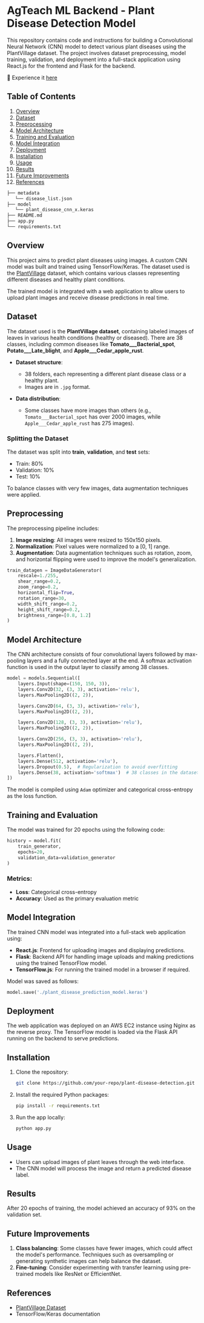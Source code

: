 # AgTeach ML Backend - Plant Disease Detection Model
This repository contains code and instructions for building a Convolutional Neural Network (CNN) model to detect various plant diseases using the PlantVillage dataset. The project involves dataset preprocessing, model training, validation, and deployment into a full-stack application using React.js for the frontend and Flask for the backend.


🎉 Experience it [here](https://agteach.site/agai)


## Table of Contents
1. [Overview](#overview)
2. [Dataset](#dataset)
3. [Preprocessing](#preprocessing)
4. [Model Architecture](#model-architecture)
5. [Training and Evaluation](#training-and-evaluation)
6. [Model Integration](#model-integration)
7. [Deployment](#deployment)
8. [Installation](#installation)
9. [Usage](#usage)
10. [Results](#results)
11. [Future Improvements](#future-improvements)
12. [References](#references)


```bash
├── metadata 
   └── disease_list.json
├── model 
   └── plant_disease_cnn_x.keras
├── README.md
├── app.py
└── requirements.txt
```


## Overview

This project aims to predict plant diseases using images. A custom CNN model was built and trained using TensorFlow/Keras. The dataset used is the [PlantVillage](https://www.kaggle.com/datasets/abdallahalidev/plantvillage-dataset/data) dataset, which contains various classes representing different diseases and healthy plant conditions.

The trained model is integrated with a web application to allow users to upload plant images and receive disease predictions in real time.

## Dataset

The dataset used is the **PlantVillage dataset**, containing labeled images of leaves in various health conditions (healthy or diseased). There are 38 classes, including common diseases like **Tomato___Bacterial_spot**, **Potato___Late_blight**, and **Apple___Cedar_apple_rust**.

- **Dataset structure**: 
  - 38 folders, each representing a different plant disease class or a healthy plant.
  - Images are in `.jpg` format.

- **Data distribution**:
  - Some classes have more images than others (e.g., `Tomato___Bacterial_spot` has over 2000 images, while `Apple___Cedar_apple_rust` has 275 images).
  
### Splitting the Dataset
The dataset was split into **train**, **validation**, and **test** sets:
- Train: 80%
- Validation: 10%
- Test: 10%

To balance classes with very few images, data augmentation techniques were applied.

## Preprocessing

The preprocessing pipeline includes:
1. **Image resizing**: All images were resized to 150x150 pixels.
2. **Normalization**: Pixel values were normalized to a [0, 1] range.
3. **Augmentation**: Data augmentation techniques such as rotation, zoom, and horizontal flipping were used to improve the model's generalization.

```python
train_datagen = ImageDataGenerator(
    rescale=1./255,
    shear_range=0.2,
    zoom_range=0.2,
    horizontal_flip=True,
    rotation_range=30,
    width_shift_range=0.2,
    height_shift_range=0.2,
    brightness_range=[0.8, 1.2]
)
```

## Model Architecture

The CNN architecture consists of four convolutional layers followed by max-pooling layers and a fully connected layer at the end. A softmax activation function is used in the output layer to classify among 38 classes.

```python
model = models.Sequential([
    layers.Input(shape=(150, 150, 3)),
    layers.Conv2D(32, (3, 3), activation='relu'),
    layers.MaxPooling2D((2, 2)),

    layers.Conv2D(64, (3, 3), activation='relu'),
    layers.MaxPooling2D((2, 2)),

    layers.Conv2D(128, (3, 3), activation='relu'),
    layers.MaxPooling2D((2, 2)),

    layers.Conv2D(256, (3, 3), activation='relu'),
    layers.MaxPooling2D((2, 2)),

    layers.Flatten(),
    layers.Dense(512, activation='relu'),
    layers.Dropout(0.5),  # Regularization to avoid overfitting
    layers.Dense(38, activation='softmax')  # 38 classes in the dataset
])
```

The model is compiled using `Adam` optimizer and categorical cross-entropy as the loss function.

## Training and Evaluation

The model was trained for 20 epochs using the following code:

```python
history = model.fit(
    train_generator,
    epochs=20,
    validation_data=validation_generator
)
```


### Metrics:
- **Loss**: Categorical cross-entropy
- **Accuracy**: Used as the primary evaluation metric

## Model Integration

The trained CNN model was integrated into a full-stack web application using:
- **React.js**: Frontend for uploading images and displaying predictions.
- **Flask**: Backend API for handling image uploads and making predictions using the trained TensorFlow model.
- **TensorFlow.js**: For running the trained model in a browser if required.

Model was saved as follows:
```python
model.save('./plant_disease_prediction_model.keras')
```

## Deployment

The web application was deployed on an AWS EC2 instance using Nginx as the reverse proxy. The TensorFlow model is loaded via the Flask API running on the backend to serve predictions.

## Installation

1. Clone the repository:
    ```bash
    git clone https://github.com/your-repo/plant-disease-detection.git
    ```
2. Install the required Python packages:
    ```bash
    pip install -r requirements.txt
    ```

3. Run the app locally:
    ```bash
    python app.py
    ```

## Usage

- Users can upload images of plant leaves through the web interface.
- The CNN model will process the image and return a predicted disease label.

## Results

After 20 epochs of training, the model achieved an accuracy of 93% on the validation set.

## Future Improvements

1. **Class balancing**: Some classes have fewer images, which could affect the model's performance. Techniques such as oversampling or generating synthetic images can help balance the dataset.
2. **Fine-tuning**: Consider experimenting with transfer learning using pre-trained models like ResNet or EfficientNet.


## References

- [PlantVillage Dataset](https://www.kaggle.com/datasets/abdallahalidev/plantvillage-dataset/data)
- TensorFlow/Keras documentation

